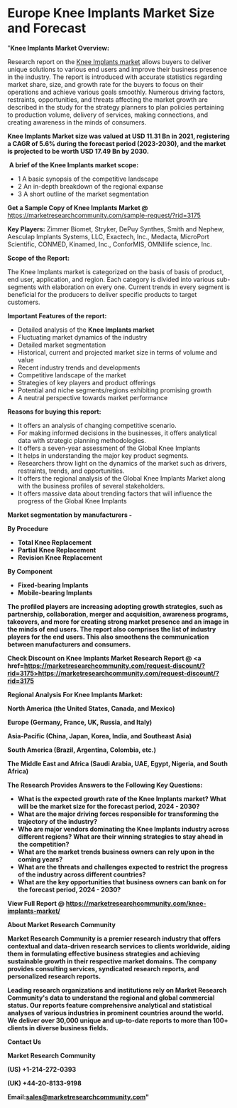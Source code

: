 # Europe Knee Implants Market Size and Forecast
"<strong>Knee Implants Market Overview:</strong>

Research report on the <a href=https://marketresearchcommunity.com/knee-implants-market/>Knee Implants market</a> allows buyers to deliver unique solutions to various end users and improve their business presence in the industry. The report is introduced with accurate statistics regarding market share, size, and growth rate for the buyers to focus on their operations and achieve various goals smoothly. Numerous driving factors, restraints, opportunities, and threats affecting the market growth are described in the study for the strategy planners to plan policies pertaining to production volume, delivery of services, making connections, and creating awareness in the minds of consumers.

<strong>Knee Implants Market size was valued at USD 11.31 Bn in 2021, registering a CAGR of 5.6% during the forecast period (2023-2030), and the market is projected to be worth USD 17.49 Bn by 2030.</strong>

 <Strong>A brief of the Knee Implants market scope:</Strong>
<ul>
 <li>1  A basic synopsis of the competitive landscape</li>
 <li>2  An in-depth breakdown of the regional expanse</li>
 <li>3  A short outline of the market segmentation</li>
</ul>
<strong>Get a Sample Copy of Knee Implants Market @ </b></strong><a href=https://marketresearchcommunity.com/sample-request/?rid=3175><u>https://marketresearchcommunity.com/sample-request/?rid=3175</u></a>

<strong>Key Players:</strong> 
Zimmer Biomet, Stryker, DePuy Synthes, Smith and Nephew, Aesculap Implants Systems, LLC, Exactech, Inc., Medacta, MicroPort Scientific, CONMED, Kinamed, Inc., ConforMIS, OMNIlife science, Inc.

<strong>Scope of the Report:</strong>

The Knee Implants market is categorized on the basis of basis of product, end user, application, and region. Each category is divided into various sub-segments with elaboration on every one. Current trends in every segment is beneficial for the producers to deliver specific products to target customers.

<strong><b>Important Features of the report:</b></strong>
<ul>
  <li>Detailed analysis of the <strong><b>Knee Implants </b></strong><strong><b>market</b></strong></li>
  <li>Fluctuating market dynamics of the industry</li>
  <li>Detailed market segmentation</li>
  <li>Historical, current and projected market size in terms of volume and value</li>
  <li>Recent industry trends and developments</li>
  <li>Competitive landscape of the market</li>
  <li>Strategies of key players and product offerings</li>
  <li>Potential and niche segments/regions exhibiting promising growth</li>
  <li>A neutral perspective towards market performance</li>
</ul>
<strong><b>Reasons for buying this report:</b></strong>
<ul>
  <li>It offers an analysis of changing competitive scenario.</li>
  <li>For making informed decisions in the businesses, it offers analytical data with strategic planning methodologies.</li>
  <li>It offers a seven-year assessment of the Global Knee Implants</li>
  <li>It helps in understanding the major key product segments.</li>
  <li>Researchers throw light on the dynamics of the market such as drivers, restraints, trends, and opportunities.</li>
  <li>It offers the regional analysis of the Global Knee Implants Market along with the business profiles of several stakeholders.</li>
  <li>It offers massive data about trending factors that will influence the progress of the Global Knee Implants</li>
</ul>

<strong>Market segmentation by manufacturers -</strong>


<strong><strong>By Procedure</strong></h4>
<ul>
 	<li>Total Knee Replacement</li>
 	<li>Partial Knee Replacement</li>
 	<li>Revision Knee Replacement</li>
</ul>
<strong><strong>By Component</strong></h4>
<ul>
 	<li>Fixed-bearing Implants</li>
 	<li>Mobile-bearing Implants</li>
</ul>

The profiled players are increasing adopting growth strategies, such as partnership, collaboration, merger and acquisition, awareness programs, takeovers, and more for creating strong market presence and an image in the minds of end users. The report also comprises the list of industry players for the end users. This also smoothens the communication between manufacturers and consumers.

<strong><b>Check Discount on Knee Implants Market Research Report @ </b></strong><a href=https://marketresearchcommunity.com/request-discount/?rid=3175><u>https://marketresearchcommunity.com/request-discount/?rid=3175</u></a>

<strong>Regional Analysis For Knee Implants Market:</strong>

<strong>North America</strong> (the United States, Canada, and Mexico)

<strong>Europe</strong> (Germany, France, UK, Russia, and Italy)

<strong>Asia-Pacific</strong> (China, Japan, Korea, India, and Southeast Asia)

<strong>South America</strong> (Brazil, Argentina, Colombia, etc.)

<strong>The Middle East and Africa</strong> (Saudi Arabia, UAE, Egypt, Nigeria, and South Africa)

<strong>The Research Provides Answers to the Following Key Questions:</strong>
<ul>
 	<li>What is the expected growth rate of the Knee Implants market? What will be the market size for the forecast period, 2024 - 2030?</li>
 	<li>What are the major driving forces responsible for transforming the trajectory of the industry?</li>
 	<li>Who are major vendors dominating the Knee Implants industry across different regions? What are their winning strategies to stay ahead in the competition?</li>
 	<li>What are the market trends business owners can rely upon in the coming years?</li>
 	<li>What are the threats and challenges expected to restrict the progress of the industry across different countries?</li>
 	<li>What are the key opportunities that business owners can bank on for the forecast period, 2024 - 2030?</li>
</ul>

<strong>View Full Report @</strong> <a href=https://marketresearchcommunity.com/knee-implants-market/>https://marketresearchcommunity.com/knee-implants-market/</a>

<strong>About Market Research Community</strong>

Market Research Community is a premier research industry that offers contextual and data-driven research services to clients worldwide, aiding them in formulating effective business strategies and achieving sustainable growth in their respective market domains. The company provides consulting services, syndicated research reports, and personalized research reports.

Leading research organizations and institutions rely on Market Research Community's data to understand the regional and global commercial status. Our reports feature comprehensive analytical and statistical analyses of various industries in prominent countries around the world. We deliver over 30,000 unique and up-to-date reports to more than 100+ clients in diverse business fields.

<strong>Contact Us</strong>

<strong>Market Research Community</strong>

(US) +1-214-272-0393

(UK) +44-20-8133-9198

<strong>Email:</strong>sales@marketresearchcommunity.com"
